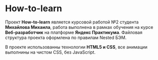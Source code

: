 # How-to-learn

Проект **How-to-learn** является курсовой работой №2 студента **Михайлова Михаила**, работа выполнена в рамках обучения на курсе **Веб-разработчик** на платформе **Яндекс Практикума**. Файловая структура проекта оформлена по правилам Nested БЭМ. 

В проекте использованны технологии **HTML5 и CSS**, все анимации выполнины на чистом CSS, без JavaScript.